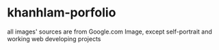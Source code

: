 # khanhlam-porfolio

all images' sources are from Google.com Image, except self-portrait and working web developing projects